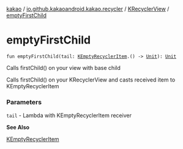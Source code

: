 [kakao](../../index.md) / [io.github.kakaoandroid.kakao.recycler](../index.md) / [KRecyclerView](index.md) / [emptyFirstChild](./empty-first-child.md)

# emptyFirstChild

`fun emptyFirstChild(tail: `[`KEmptyRecyclerItem`](../-k-empty-recycler-item/index.md)`.() -> `[`Unit`](https://kotlinlang.org/api/latest/jvm/stdlib/kotlin/-unit/index.html)`): `[`Unit`](https://kotlinlang.org/api/latest/jvm/stdlib/kotlin/-unit/index.html)

Calls firstChild() on your view with base child

Calls firstChild() on your KRecyclerView and casts received item to KEmptyRecyclerItem

### Parameters

`tail` - Lambda with KEmptyRecyclerItem receiver

**See Also**

[KEmptyRecyclerItem](../-k-empty-recycler-item/index.md)

